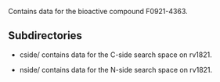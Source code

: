 Contains data for the bioactive compound F0921-4363.

## Subdirectories

- cside/ contains data for the C-side search space on rv1821.

- nside/ contains data for the N-side search space on rv1821.

